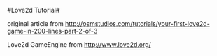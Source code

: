 #Love2d Tutorial#

original article from http://osmstudios.com/tutorials/your-first-love2d-game-in-200-lines-part-2-of-3

Love2d GameEngine from http://www.love2d.org/
